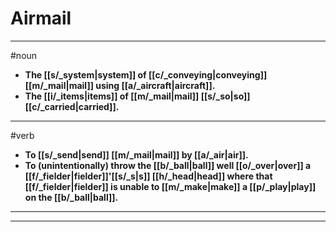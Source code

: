 # Airmail
---
#noun
- **The [[s/_system|system]] of [[c/_conveying|conveying]] [[m/_mail|mail]] using [[a/_aircraft|aircraft]].**
- **The [[i/_items|items]] of [[m/_mail|mail]] [[s/_so|so]] [[c/_carried|carried]].**
---
#verb
- **To [[s/_send|send]] [[m/_mail|mail]] by [[a/_air|air]].**
- **To (unintentionally) throw the [[b/_ball|ball]] well [[o/_over|over]] a [[f/_fielder|fielder]]'[[s/_s|s]] [[h/_head|head]] where that [[f/_fielder|fielder]] is unable to [[m/_make|make]] a [[p/_play|play]] on the [[b/_ball|ball]].**
---
---
